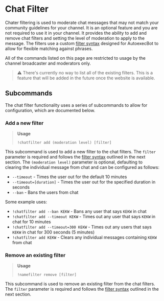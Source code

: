 # Chat Filter

Chater filtering is used to moderate chat messages that may not match your community guidelines for your channel.  It is an optional feature and you are not required to use it in your channel.  It provides the ability to add and remove chat filters and setting the level of moderation to apply to the message.  The filters use a custom [filter syntax](./filtersyntax.md) designed for AutoexecBot to allow for flexible matching against phrases.

All of the commands listed on this page are restricted to usage by the channel broadcaster and moderators only.

> ⚠ There's currently no way to list all of the existing filters.  This is a feature that will be added in the future once the website is available.

## Subcommands

The chat filter functionality uses a series of subcommands to allow for configuration, which are documented below.

### Add a new filter

> **Usage**
>
> `!chatfilter add (moderation level) [filter]`

This subcommand is used to add a new filter to the chat filters.  The `filter` parameter is required and follows the [filter syntax](./filtersyntax.md) outlined in the next section.  The `(moderation level)` parameter is optional, defaulting to clearing the individual message from chat and can be configured as follows:

* `--timeout` - Times the user out for the default 10 minutes
* `--timeout=[duration]` - Times the user out for the specified duration in seconds
* `--ban` - Bans the users from chat

Some example uses:

* `!chatfilter add --ban KEKW` - Bans any user that says `KEKW` in chat
* `!chatfilter add --timeout KEKW` - Times out any user that says `KEKW` in chat for 10 minutes
* `!chatfilter add --timeout=300 KEKW` - Times out any users that says `KEKW` in chat for 300 seconds (5 minutes)
* `!chatfilter add KEKW` - Clears any individual messages containing `KEKW` from chat

### Remove an existing filter

> **Usage**
>
> `!namefilter remove [filter]`

This subcommand is used to remove an existing filter from the chat filters.  The `filter` parameter is required and follows the [filter syntax](./filtersyntax.md) outlined in the next section.
